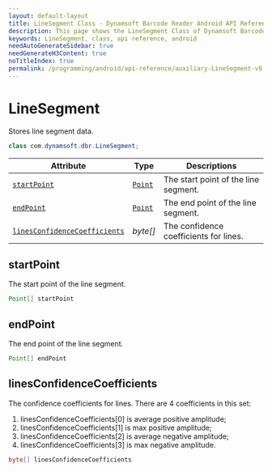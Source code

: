 ```yaml
---
layout: default-layout
title: LineSegment Class - Dynamsoft Barcode Reader Android API Reference
description: This page shows the LineSegment Class of Dynamsoft Barcode Reader for Android SDK.
keywords: LineSegment, class, api reference, android
needAutoGenerateSidebar: true
needGenerateH3Content: true
noTitleIndex: true
permalink: /programming/android/api-reference/auxiliary-LineSegment-v9.6.20.html
---
```


# LineSegment

Stores line segment data.

```java
class com.dynamsoft.dbr.LineSegment;
```

| Attribute | Type | Descriptions |
|---------- | ---- | ----------- |
| [`startPoint`](#startpoint) | [`Point`](auxiliary-Point.html) | The start point of the line segment. |
| [`endPoint`](#endpoint) | [`Point`](auxiliary-Point.html) | The end point of the line segment. |
| [`linesConfidenceCoefficients`](#linesconfidencecoefficients) | *byte\[\]* | The confidence coefficients for lines. |

## startPoint

The start point of the line segment.

```java
Point[] startPoint
```

## endPoint

The end point of the line segment.

```java
Point[] endPoint
```

## linesConfidenceCoefficients

The confidence coefficients for lines. There are 4 coefficients in this set:  

1. linesConfidenceCoefficients\[0\] is average positive amplitude;
2. linesConfidenceCoefficients\[1\] is max positive amplitude;
3. linesConfidenceCoefficients\[2\] is average negative amplitude;
4. linesConfidenceCoefficients\[3\] is max negative amplitude.

```java
byte[] linesConfidenceCoefficients
```
